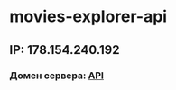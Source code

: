 # movies-explorer-api
## IP: 178.154.240.192
### Домен сервера: [API](https://api.zaharoff.nomoredomains.icu/signin "Click")
